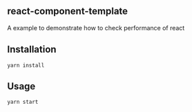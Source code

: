 ## react-component-template

A example to demonstrate how to check performance of react

## Installation

`yarn install`

## Usage

`yarn start`

